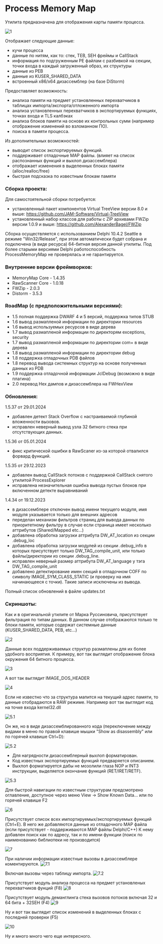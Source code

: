 ﻿Process Memory Map
================

Утилита предназначена для отображения карты памяти процесса.

![1](https://github.com/AlexanderBagel/ProcessMemoryMap/blob/master/img/1.png?raw=true "Внешний вид")

Отображает следующие данные:

* кучи процесса
* данные по нитям, как то: стек, TEB, SEH фреймы и CallStack
* информация по подгруженным PE файлам с разбивкой на секции, точки входа в каждый загруженный образ, их структуры
* данные из PEB
* данные из KUSER_SHARED_DATA
* встроенный x86/x64 дизассемблер (на базе DiStorm)

Предоставляет возможность:
* анализа памяти на предмет установленных перехватчиков в таблицах импорта/экспорта/отложенного импорта 
* анализа установленных перехватчиков в экспортируемых функциях, точках входа и TLS калбэках
* анализа блоков памяти на основе их контрольных сумм (например отображение изменений во взломанном ПО).
* поиска в памяти процесса.

Из дополнительных возможностей:
* выводит список экспортируемых функций.
* поддерживает отладочные MAP файлы. (влияет на список распознанных функций и выхлоп дизассемблера)
* отображает изменения в выделенных блоках памяти (alloc/realloc/free)
* быстрая подсказка по известным блокам памяти

### Сборка проекта:

Для самостоятельной сборки потребуется:

* установленный пакет компонентов Virtual TreeView версии 8.0 и выше: https://github.com/JAM-Software/Virtual-TreeView
* установленный набор классов для работы с ZIP архивами FWZip версии 1.0.9 и выше: https://github.com/AlexanderBagel/FWZip

Сборка осуществляется с использованием Delphi 10.4.2 Seattle в режиме "Win32/Release", при этом автоматически будет собрана и подключена (в виде ресурса) 64-битная версия данной утилиты.
Под более старыми версиями Delphi работоспособность ProcessMemoryMap не проверялась и не гарантируется.

### Внутренние версии фреймворков:
* MemoryMap Core - 1.4.35
* RawScanner Core - 1.0.18
* FWZip - 2.0.3
* Distorm - 3.5.3

### RoadMap (с предположительными версиями):

* 1.5 полная поддержка DWARF 4 и 5 версий, поддержка типов STUB
* 1.6 вывод размапленой информации по директории resources
* 1.6 вывод используемых ресурсов в виде дерева
* 1.7 вывод размапленой информации по директорям exceptions, security
* 1.7 вывод размапленой информации по директории com+ в виде дерева
* 1.8 вывод размапленой информации по директории debug
* 1.8 поддержка отладочных PDB файлов
* 1.8 перевод вывода системных структур на основе полученных данных из PDB
* 1.9 поддержка отладочной информации JclDebug (возможно в виде плагина)
* 2.0 перевод Hex дампов и дизассемблера на FWHexView

### Обновления:

1.5.37 от 29.01.2024
* добавлен детект Stack Overflow с настраиваемой глубиной вложенности вызовов.
* исправлен неверный вывод узла 32 битного стека при отсутствующих данных.

1.5.36 от 05.01.2024
* фикс критической ошибки в RawScaner из-за которой отвалился форвард функций.

1.5.35 от 29.12.2023
* добавлен вывод CallStack потоков с поддержкой CallStack снятого утилитой ProcessExplorer
* исправлена незначительная ошибка вывода пустых блоков при включенном детекте выравниваний

1.4.34 от 19.12.2023
* в дизассемблере отключен вывод имени текущего модуля, имя модуля указывается только для внешних адресов
* переделан механизм фильтров страниц для вывода данных по приоритетному фильтру в случае если страница имеет несколько аттрибутов (Shared/Mapped etc...)
* добавлена обработка загрузки аттрибута DW_AT_location из секции .debug_loc
* добавлена обработка загрузки модулей из секции .debug_info в которых присутствует только DW_TAG_compile_unit, или только файлы/директории из секции .debug_line.
* исправлен неверный размер аттрибута DW_AT_language у тэга DW_TAG_compile_unit
* добавлено детектирование имен секций в отладочном COFF по символу IMAGE_SYM_CLASS_STATIC (и проверку на имя начинающееся с точки). Такие записи исключены из вывода.

Полный список обновлений в файле updates.txt

### Скриншоты:

Как и в оригинальной утилите от Марка Руссиновича, присутствует фильтрация по типам данных.
В данном случае отображаются только те блоки памяти, которые содержат системные данные (KUSER_SHARED_DATA, PEB, etc...)

![2](https://github.com/AlexanderBagel/ProcessMemoryMap/blob/master/img/2.png?raw=true "Фильтрация")

Данные всех поддерживаемых структур размаплены для их более удобного восприятия.
К примеру, вот так выглядит отображение блока окружения 64 битного процесса.

![3](https://github.com/AlexanderBagel/ProcessMemoryMap/blob/master/img/3.png?raw=true "PEB")

А вот так выглядит IMAGE_DOS_HEADER

![4](https://github.com/AlexanderBagel/ProcessMemoryMap/blob/master/img/4.png?raw=true "IMAGE_DOS_HEADER")

Если не известно что за структура мапится на текущий адрес памяти, то данные отобрадаются в RAW режиме.
Например вот так выглядит код на точке входа kernel32.dll

![5.1](https://github.com/AlexanderBagel/ProcessMemoryMap/blob/master/img/5.png?raw=true "Entry Point RAW")

Он же, но в виде дизассемблированного кода (переключение между видами в меню по правой клавише мышки "Show as disassembly" или по горячей клавише Ctrl+D):

![5.2](https://github.com/AlexanderBagel/ProcessMemoryMap/blob/master/img/6.png?raw=true "Entry Point Disassembled")

* Для нагрядности дизассемблерный выхлоп форматирован.
* Код известных экспортируемых функций предваряется описанием. 
* Выхлоп форматируется дабы не мозолили глаза NOP и INT3 инструкции, выделяется окончание функций (RET/IRET/RETF).

![5.3](https://github.com/AlexanderBagel/ProcessMemoryMap/blob/master/img/9.png?raw=true "NTDLL Export")

Для быстрой навигации по известным структурам предсмотрено оглавление, доступное через меню View -> Show Known Data... или по горячей клавише F2

![6](https://github.com/AlexanderBagel/ProcessMemoryMap/blob/master/img/12.png?raw=true "Known Data")

Присутствует список всех импортируемых/экспортируемых функций (Ctrl+E).
В него же добавляются данные из отладочного МАР файла (если присутствует - поддерживаются MAP файлы Delphi/С++)
К нему добавлен поиск как по адресу, так и по имени функции (поиск по наименованию библиотеки не производится)

![7](https://github.com/AlexanderBagel/ProcessMemoryMap/blob/master/img/7.png?raw=true "Export list")

При наличии информации известные вызовы в дизассемблере коментируются.
![7.1](https://github.com/AlexanderBagel/ProcessMemoryMap/blob/master/img/10.png?raw=true "CALL hint")

Включая вызовы через таблицу импорта.
![7.2](https://github.com/AlexanderBagel/ProcessMemoryMap/blob/master/img/11.png?raw=true "CALL import hint")

Присутствует модуль анализа процесса на предмет установленых перехватчиков фунций (F8)
![8](https://github.com/AlexanderBagel/ProcessMemoryMap/blob/master/img/14.png?raw=true "Hook scanner output")

Присутствует модуль деманглинга стека вызовов потоков включая 32 и 64 бита + 32SEH (F4)
![9](https://github.com/AlexanderBagel/ProcessMemoryMap/blob/master/img/15.png?raw=true "Threads CallStack")

Ну и вот так выглядит список изменений в выделенных блоках с последней проверки (F5)

![10](https://github.com/AlexanderBagel/ProcessMemoryMap/blob/master/img/8.png?raw=true "Compare result")

Ну и много много чего еще интересного.